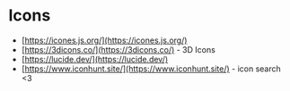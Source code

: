 # Icons

- [https://icones.js.org/](https://icones.js.org/)
- [https://3dicons.co/](https://3dicons.co/) - 3D Icons
- [https://lucide.dev/](https://lucide.dev/)
- [https://www.iconhunt.site/](https://www.iconhunt.site/) - icon search <3
